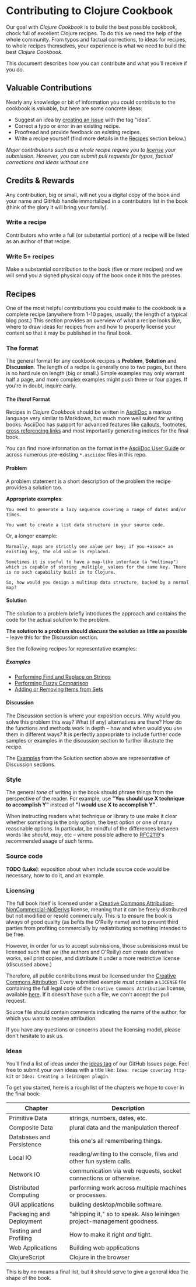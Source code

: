 # Contributing to Clojure Cookbook

Our goal with *Clojure Cookbook* is to build the best possible cookbook, chock full of excellent Clojure recipes. To do this we need the help of the whole community. From typos and factual corrections, to ideas for recipes, to whole recipes themselves, your experience is what we need to build the best *Clojure Cookbook*.

This document describes how you can contribute and what you'll receive if you do.

## Valuable Contributions

Nearly any knowledge or bit of information you could contribute to the cookbook is valuable, but here are some concrete ideas:

* Suggest an idea by [creating an issue](https://github.com/clojure-cookbook/clojure-cookbook/issues/new) with the tag "idea".
* Correct a typo or error in an existing recipe.
* Proofread and provide feedback on existing recipes.
* Write a recipe yourself (find more details in the [Recipes](#Recipes) section below.)

*Major contributions such as a whole recipe require you to [license](#licensing) your submission. However, you can submit pull requests for typos, factual corrections and ideas without one*

## Credits & Rewards

Any contribution, big or small, will net you a digital copy of the book and your name and GitHub handle immortalized in a contributors list in the book (think of the glory it will bring your family). 

### Write a recipe

Contributors who write a full (or substantial portion) of a recipe will be listed as an author of that recipe.

### Write 5+ recipes

Make a substantial contribution to the book (five or more recipes) and we will send you a signed physical copy of the book once it hits the presses.

## Recipes

One of the most helpful contributions you could make to the cookbook is a complete recipe (anywhere from 1-10 pages, usually; the length of a typical blog post.) This section provides an overview of what a recipe looks like, where to draw ideas for recipes from and how to properly license your content so that it may be published in the final book.

### The format

The general format for any cookbook recipes is **Problem**, **Solution** and **Discussion**. The length of a recipe is generally one to two pages, but there is no hard rule on length (big or small.) Simple examples may only warrant half a page, and more complex examples might push three or four pages. If you're in doubt, inquire early.

#### The *literal* Format

Recipes in *Clojure Cookbook* should be written in [AsciiDoc](http://www.methods.co.nz/asciidoc/) a markup language very similar to Markdown, but much more well suited for writing books. AsciiDoc has support for advanced features like [callouts](http://www.methods.co.nz/asciidoc/asciidoc.css-embedded.html#X105), footnotes, [cross referencing links](http://www.methods.co.nz/asciidoc/asciidoc.css-embedded.html#_internal_cross_references) and most importantly generating indices for the final book.

You can find more information on the format in the [AsciiDoc User Guide](http://www.methods.co.nz/asciidoc/asciidoc.css-embedded.html) or across numerous pre-existing `*.asciidoc` files in this repo.

#### Problem

A problem statement is a short description of the problem the recipe provides a solution too.

**Appropriate examples**:

```
You need to generate a lazy sequence covering a range of dates and/or times.
```

```
You want to create a list data structure in your source code.
```

Or, a longer example:

```
Normally, maps are strictly one value per key; if you +assoc+ an
existing key, the old value is replaced.

Sometimes it is useful to have a map-like interface (a "multimap")
which is capable of storing _multiple_ values for the same key. There
is no such capability built in to Clojure.

So, how would you design a multimap data structure, backed by a normal
map?
```

#### Solution

The solution to a problem briefly introduces the approach and contains the code for the actual *solution* to the problem.

**The solution to a problem should *discuss* the solution as little as possible** – leave this for the Discussion section.

See the following recipes for representative examples:

##### Examples

* [Performing Find and Replace on Strings](primitive-data/strings/find-and-replace/find-and-replace.asciidoc)
* [Performing Fuzzy Comparison](primitive-data/math/fuzzy-comparison/fuzzy-comparison.asciidoc)
* [Adding or Removing Items from Sets](composite-data/sets/adding-and-removing/adding-and-removing.asciidoc)

#### Discussion

The Discussion section is where your exposition occurs. Why would you solve this problem this way? What (if any) alternatives are there? How do the functions and methods work in depth – how and when would you use them in different ways? It is perfectly appropriate to include further code samples or examples in the discussion section to further illustrate the recipe.

The [Examples](#examples) from the Solution section above are representative of Discussion sections.

### Style

The general *tone* of writing in the book should phrase things from the perspective of the reader. For example, use **"You should use X technique to accomplish Y"** instead of **"I would use X to accomplish Y"**.

When instructing readers what technique or library to use make it clear whether something is the only option, the best option or one of many reasonable options. In particular, be mindful of the differences between words like *should*, *may*, etc – where possible adhere to [RFC2119](http://www.ietf.org/rfc/rfc2119.txt)'s recommended usage of such terms.

### Source code

**TODO (Luke)**: exposition about when include source code would be necessary, how to do it, and an example.

### Licensing

The full book itself is licensed under a [Creative Commons Attribution-NonCommercial-NoDerivs](http://creativecommons.org/licenses/by-nc-nd/3.0/) license, meaning that it can be freely distributed but not modified or resold commercially. This is to ensure the book is always of good quality (as befits the O'Reilly name) and to prevent third parties from profiting commercially by redistributing something intended to be free.

However, in order for us to accept submissions, those submissions must be licensed such that *we* (the authors and O'Reilly) *can* create derivative works, sell print copies, and distribute it under a more restrictive license (discussed above.)

Therefore, all public contributions must be licensed under the [Creative Commons Attribution](http://creativecommons.org/licenses/by/3.0/). Every submitted example *must* contain a `LICENSE` file containing the full legal code of the `Creative Commons Attribution` license, available [here](http://creativecommons.org/licenses/by/3.0/legalcode.txt). If it doesn't have such a file, we can't accept the pull request.

Source file should contain comments indicating the name of the author, for which you want to receive attribution.

If you have any questions or concerns about the licensing model, please don't hesitate to ask us.

### Ideas

You'll find a list of ideas under the [ideas tag](https://github.com/clojure-cookbook/clojure-cookbook/issues?labels=idea&milestone=&page=1&state=open) of our GitHub Issues page. Feel free to submit your own ideas with a title like: `Idea: recipe covering http-kit` or `Idea: Creating a leiningen plugin`. 

To get you started, here is a rough list of the chapters we hope to cover in the final book:

Chapter                   | Description
------------------------- | ------------------------------------------------------------------------
Primitive Data            | strings, numbers, dates, etc.
Composite Data            | plural data and the manipulation thereof
Databases and Persistence | this one's all remembering things.
Local IO                  | reading/writing to the console, files and other fun system calls.
Network IO                | communication via web requests, socket connections or otherwise.
Distributed Computing     | performing work across multiple machines or processes.
GUI applications          | building desktop/mobile software.
Packaging and Deployment  | "shipping it," so to speak. Also leiningen project-management goodness.
Testing and Profiling     | How to make it right *and* tight.
Web Applications          | Building web applications
ClojureScript             | Clojure in the browser

This is by no means a final list, but it should serve to give a general idea the shape of the book.
